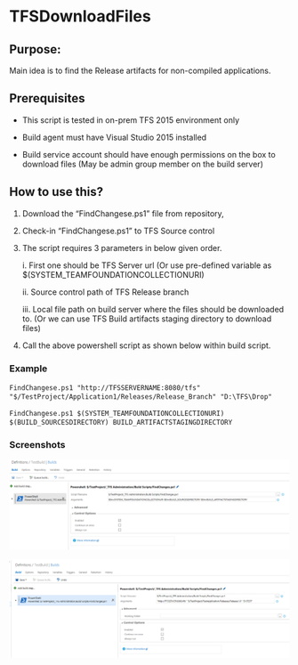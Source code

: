 # TFSDownloadFiles

## Purpose:
Main idea is to find the Release artifacts for non-compiled applications. 

## Prerequisites

*	This script is tested in on-prem TFS 2015 environment only

*	Build agent must have Visual Studio 2015 installed

*	Build service account should have enough permissions on the box to download files (May be admin group member on the build server)

## How to use this?

1.	Download the “FindChangese.ps1” file from repository,

2.  Check-in “FindChangese.ps1” to TFS Source control

3.	The script requires 3 parameters in below given order.
      
      i.	First one should be TFS Server url (Or use pre-defined variable as $(SYSTEM_TEAMFOUNDATIONCOLLECTIONURI)
      
      ii.	Source control path of TFS Release branch
      
      iii.	Local file path on build server where the files should be downloaded to. (Or we can use TFS Build artifacts staging directory to download files)

4. Call the above powershell script as shown below within build script.

### Example
```
FindChangese.ps1 "http://TFSSERVERNAME:8080/tfs" "$/TestProject/Application1/Releases/Release_Branch" "D:\TFS\Drop"
```

```
FindChangese.ps1 $(SYSTEM_TEAMFOUNDATIONCOLLECTIONURI) $(BUILD_SOURCESDIRECTORY) BUILD_ARTIFACTSTAGINGDIRECTORY
```

### Screenshots


![ScreenShot](https://github.com/haribabubavanari/TFSDownloadFiles/blob/master/Example2.png)


![ScreenShot](https://github.com/haribabubavanari/TFSDownloadFiles/blob/master/Example1.png)
      
      
